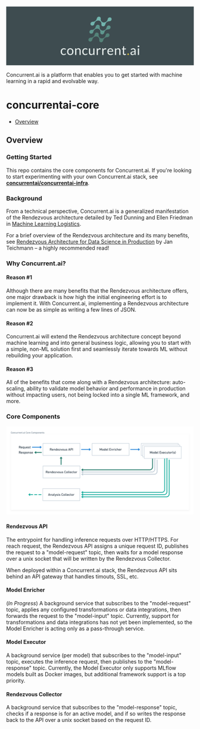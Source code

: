 ![Header](https://github.com/concurrentai/concurrentai-core/raw/master/misc/images/header.png)

Concurrent.ai is a platform that enables you to get started with machine learning in a rapid and evolvable way.

# concurrentai-core

- [Overview](https://github.com/concurrentai/concurrentai-core/tree/readme#getting-started)

## Overview

### Getting Started

This repo contains the core components for Concurrent.ai. If you're looking to start experimenting with your own Concurrent.ai stack, see **[concurrentai/concurrentai-infra](https://github.com/concurrentai/concurrentai-infra)**.

### Background

From a technical perspective, Concurrent.ai is a generalized manifestation of the Rendezvous architecture detailed by Ted Dunning and Ellen Friedman in [Machine Learning Logistics](https://www.oreilly.com/library/view/machine-learning-logistics/9781491997628/).

For a brief overview of the Rendezvous architecture and its many benefits, see [Rendezvous Architecture for Data Science in Production](https://towardsdatascience.com/rendezvous-architecture-for-data-science-in-production-79c4d48f12b) by Jan Teichmann – a highly recommended read!

### Why Concurrent.ai?

#### Reason #1

Although there are many benefits that the Rendezvous architecture offers, one major drawback is how high the initial engineering effort is to implement it. With Concurrent.ai, implementing a Rendezvous architecture can now be as simple as writing a few lines of JSON.

#### Reason #2

Concurrent.ai will extend the Rendezvous architecture concept beyond machine learning and into general business logic, allowing you to start with a simple, non-ML solution first and seamlessly iterate towards ML without rebuilding your application.

#### Reason #3

All of the benefits that come along with a Rendezvous architecture: auto-scaling, ability to validate model behavior and performance in production without impacting users, not being locked into a single ML framework, and more.

### Core Components

![Core Components](https://github.com/concurrentai/concurrentai-core/raw/master/misc/diagrams/Concurrent.ai%20Core%20Components.png)

#### Rendezvous API

The entrypoint for handling inference requests over HTTP/HTTPS. For reach request, the Rendezvous API assigns a unique request ID, publishes the request to a "model-request" topic, then waits for a model response over a unix socket that will be written by the Rendezvous Collector.

When deployed within a Concurrent.ai stack, the Rendezvous API sits behind an API gateway that handles timouts, SSL, etc.

#### Model Enricher

(_In Progress_) A background service that subscribes to the "model-request" topic, applies any configured transformations or data integrations, then forwards the request to the "model-input" topic. Currently, support for transformations and data integrations has not yet been implemented, so the Model Enricher is acting only as a pass-through service.

#### Model Executor

A background service (per model) that subscribes to the "model-input" topic, executes the inference request, then publishes to the "model-response" topic. Currently, the Model Executor only supports MLflow models built as Docker images, but additional framework support is a top priority.

#### Rendezvous Collector

A background service that subscribes to the "model-response" topic, checks if a response is for an active model, and if so writes the response back to the API over a unix socket based on the request ID.
